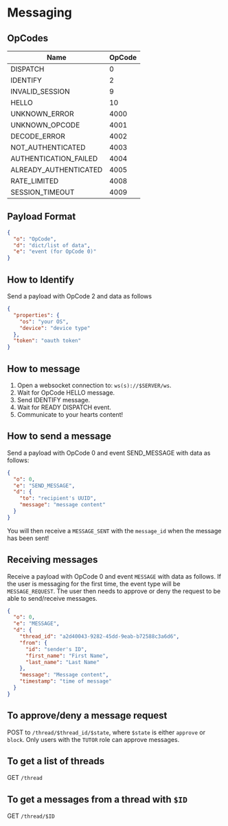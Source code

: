# Messaging


## OpCodes
| Name | OpCode |
| ---- | ---- |
| DISPATCH | 0 |
| IDENTIFY | 2 |
| INVALID_SESSION | 9 |
| HELLO | 10 |
| UNKNOWN_ERROR | 4000 |
| UNKNOWN_OPCODE | 4001 |
| DECODE_ERROR | 4002 |
| NOT_AUTHENTICATED | 4003 |
| AUTHENTICATION_FAILED | 4004 |
| ALREADY_AUTHENTICATED | 4005 |
| RATE_LIMITED | 4008 |
| SESSION_TIMEOUT | 4009 |


## Payload Format
```json
{
  "o": "OpCode",
  "d": "dict/list of data",
  "e": "event (for OpCode 0)"
}
```

## How to Identify
Send a payload with OpCode 2 and data as follows
```json
{
  "properties": {
    "os": "your OS",
    "device": "device type"
  },
  "token": "oauth token"
}
```

## How to message
1. Open a websocket connection to: `ws(s)://$SERVER/ws`.
2. Wait for OpCode HELLO message.
3. Send IDENTIFY message.
4. Wait for READY DISPATCH event.
5. Communicate to your hearts content!


## How to send a message
Send a payload with OpCode 0 and event SEND_MESSAGE with data as follows:
```json
{
  "o": 0,
  "e": "SEND_MESSAGE",
  "d": {
    "to": "recipient's UUID",
    "message": "message content"
  }
}
```

You will then receive a `MESSAGE_SENT` with the `message_id` when the message has been sent!


## Receiving messages
Receive a payload with OpCode 0 and event `MESSAGE` with data as follows.
If the user is messaging for the first time, the event type will be `MESSAGE_REQUEST`.
The user then needs to approve or deny the request to be able to send/receive messages.
```json
{
  "o": 0,
  "e": "MESSAGE",
  "d": {
    "thread_id": "a2d40043-9282-45dd-9eab-b72588c3a6d6",
    "from": {
      "id": "sender's ID",
      "first_name": "First Name",
      "last_name": "Last Name"
    },
    "message": "Message content",
    "timestamp": "time of message"
  }
}
```

## To approve/deny a message request
POST to `/thread/$thread_id/$state`, where `$state` is either `approve` or `block`.
Only users with the `TUTOR` role can approve messages.


## To get a list of threads
GET `/thread`

## To get a messages from a thread with `$ID`
GET `/thread/$ID`